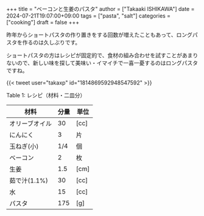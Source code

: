 +++
title = "ベーコンと生姜のパスタ"
author = ["Takaaki ISHIKAWA"]
date = 2024-07-21T19:07:00+09:00
tags = ["pasta", "salt"]
categories = ["cooking"]
draft = false
+++

昨年からショートパスタの作り置きをする回数が増えたこともあって、ロングパスタを作るのは久しぶりです。  

ショートパスタの方はレシピが固定的で、食材の組み合わせを試すことがあまりないので、新しい味を探して美味い・イマイチで一喜一憂するのはロングパスタですね。  

{{< tweet user="takaxp" id="1814869592948547592" >}}  

<div class="table-caption">
  <span class="table-number">Table 1</span>:
  レシピ（材料・二皿分）
</div>

| 材料      | 分量 | 単位 |
|---------|----|----|
| オリーブオイル | 30  | [cc] |
| にんにく  | 3   | 片   |
| 玉ねぎ(小) | 1/4 | 個   |
| ベーコン  | 2   | 枚   |
| 生姜      | 1.5 | [cm] |
| 茹で汁(1.1%) | 30  | [cc] |
| 水        | 15  | [cc] |
| パスタ    | 175 | [g]  |
